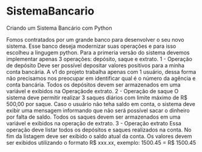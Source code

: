 # SistemaBancario
Criando um Sistema Bancário com Python

Fomos contratados por um grande banco para desenvolver o seu novo sistema. Esse banco deseja modernizar suas operações e para isso escolheu a lingugem python. Para a primeria versão do sistema devemos implementar apenas 3 operações: depósito, saque e extrato. 
1 - Operação de depósito
Deve ser possível depositar valores positivos para a minha conta bancária. A v1 do projeto trabalha apenas com 1 usuário, dessa forma não precisamos nos preocupar em identificar qual é o número da agência e conta bancária. Todos os depósitos devem ser armazenados em uma variável e exibidos na Operaçãode extrato.
2 - Operação de saque
O sistema deve permitir realizar 3 saques diários com limite máximo de R$ 500,00 por saque. Caso o usuário não teha saldo em conta, o sistema deve exibir uma mensagem informando que não será possível sacar o dinheiro por falta de saldo. Todos os saques devem ser armazenados em uma variável e exibidos na operação de extrato.
3 - Operação extrato
Essa operação deve listar todos os depósitos e saques realizados na conta. No fim da listagem deve ser exibido o saldo atual da conta. Os valores devem ser exibidos utilizando o formato R$ xxx.xx, exemplo: 1500.45 = R$ 1500.45 
